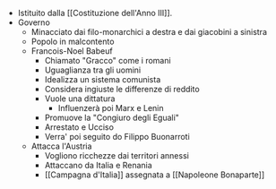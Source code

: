 - Istituito dalla [[Costituzione dell'Anno III]].
- Governo
	- Minacciato dai filo-monarchici a destra e dai giacobini a sinistra
	- Popolo in malcontento
	- Francois-Noel Babeuf
		- Chiamato "Gracco" come i romani
		- Uguaglianza tra gli uomini
		- Idealizza un sistema comunista
		- Considera ingiuste le differenze di reddito
		- Vuole una dittatura
			- Influenzerà poi Marx e Lenin
		- Promuove la "Congiuro degli Eguali"
		- Arrestato e Ucciso
		- Verra' poi seguito do Filippo Buonarroti
	- Attacca l'Austria
		- Vogliono ricchezze dai territori annessi
		- Attaccano da Italia e Renania
		- [[Campagna d'Italia]] assegnata a [[Napoleone Bonaparte]]